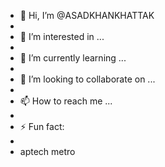 - 👋 Hi, I’m @ASADKHANKHATTAK
- <br>
- 👀 I’m interested in ...
- <br>
- 🌱 I’m currently learning ...
- <br>
- 💞️ I’m looking to collaborate on ...
- <br>
- 📫 How to reach me ...
- <br>
- ⚡ Fun fact:
- <br>
- aptech metro

<!---
ASADKHANKHATTAK/ASADKHANKHATTAK is a ✨ special ✨ repository because its `README.md` (this file) appears on your GitHub profile.
You can click the Preview link to take a look at your changes.
--->
